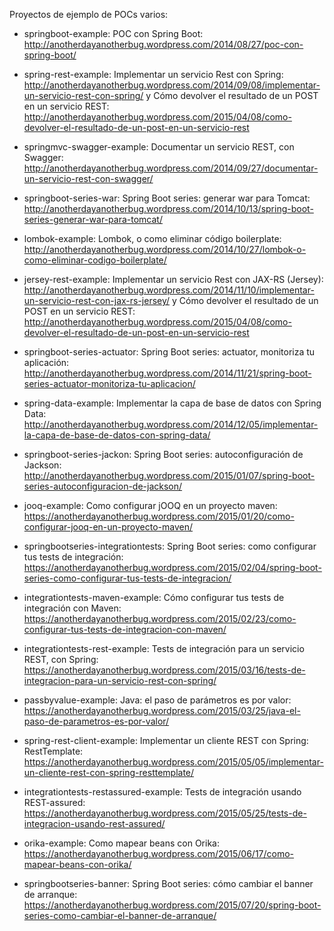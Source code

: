 Proyectos de ejemplo de POCs varios:

- springboot-example: POC con Spring Boot: http://anotherdayanotherbug.wordpress.com/2014/08/27/poc-con-spring-boot/

- spring-rest-example: Implementar un servicio Rest con Spring: http://anotherdayanotherbug.wordpress.com/2014/09/08/implementar-un-servicio-rest-con-spring/ y Cómo devolver el resultado de un POST en un servicio REST: http://anotherdayanotherbug.wordpress.com/2015/04/08/como-devolver-el-resultado-de-un-post-en-un-servicio-rest

- springmvc-swagger-example: Documentar un servicio REST, con Swagger: http://anotherdayanotherbug.wordpress.com/2014/09/27/documentar-un-servicio-rest-con-swagger/

- springboot-series-war: Spring Boot series: generar war para Tomcat: http://anotherdayanotherbug.wordpress.com/2014/10/13/spring-boot-series-generar-war-para-tomcat/

- lombok-example: Lombok, o como eliminar código boilerplate: http://anotherdayanotherbug.wordpress.com/2014/10/27/lombok-o-como-eliminar-codigo-boilerplate/

- jersey-rest-example: Implementar un servicio Rest con JAX-RS (Jersey): http://anotherdayanotherbug.wordpress.com/2014/11/10/implementar-un-servicio-rest-con-jax-rs-jersey/ y Cómo devolver el resultado de un POST en un servicio REST: http://anotherdayanotherbug.wordpress.com/2015/04/08/como-devolver-el-resultado-de-un-post-en-un-servicio-rest

- springboot-series-actuator: Spring Boot series: actuator, monitoriza tu aplicación: http://anotherdayanotherbug.wordpress.com/2014/11/21/spring-boot-series-actuator-monitoriza-tu-aplicacion/

- spring-data-example: Implementar la capa de base de datos con Spring Data: http://anotherdayanotherbug.wordpress.com/2014/12/05/implementar-la-capa-de-base-de-datos-con-spring-data/

- springboot-series-jackon: Spring Boot series: autoconfiguración de Jackson: http://anotherdayanotherbug.wordpress.com/2015/01/07/spring-boot-series-autoconfiguracion-de-jackson/

- jooq-example: Como configurar jOOQ en un proyecto maven: https://anotherdayanotherbug.wordpress.com/2015/01/20/como-configurar-jooq-en-un-proyecto-maven/

- springbootseries-integrationtests: Spring Boot series: como configurar tus tests de integración: https://anotherdayanotherbug.wordpress.com/2015/02/04/spring-boot-series-como-configurar-tus-tests-de-integracion/

- integrationtests-maven-example: Cómo configurar tus tests de integración con Maven: https://anotherdayanotherbug.wordpress.com/2015/02/23/como-configurar-tus-tests-de-integracion-con-maven/

- integrationtests-rest-example: Tests de integración para un servicio REST, con Spring: https://anotherdayanotherbug.wordpress.com/2015/03/16/tests-de-integracion-para-un-servicio-rest-con-spring/

- passbyvalue-example: Java: el paso de parámetros es por valor: https://anotherdayanotherbug.wordpress.com/2015/03/25/java-el-paso-de-parametros-es-por-valor/

- spring-rest-client-example: Implementar un cliente REST con Spring: RestTemplate: https://anotherdayanotherbug.wordpress.com/2015/05/05/implementar-un-cliente-rest-con-spring-resttemplate/

- integrationtests-restassured-example: Tests de integración usando REST-assured: https://anotherdayanotherbug.wordpress.com/2015/05/25/tests-de-integracion-usando-rest-assured/

- orika-example: Como mapear beans con Orika: https://anotherdayanotherbug.wordpress.com/2015/06/17/como-mapear-beans-con-orika/

- springbootseries-banner: Spring Boot series: cómo cambiar el banner de arranque: https://anotherdayanotherbug.wordpress.com/2015/07/20/spring-boot-series-como-cambiar-el-banner-de-arranque/



